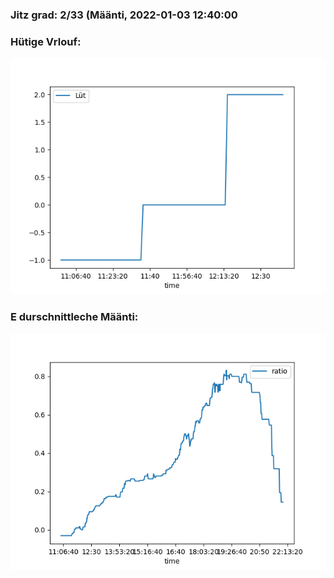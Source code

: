 ### Jitz grad: 2/33 (Määnti, 2022-01-03 12:40:00

### Hütige Vrlouf:
![Graph](Today.png)

### E durschnittleche Määnti:
![Graph](Määnti.png)